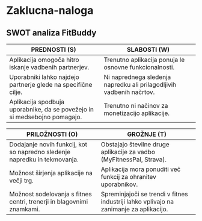 # Zaklucna-naloga

## **SWOT analiza FitBuddy**

| **PREDNOSTI (S)**                                                                 | **SLABOSTI (W)**                                                                       |
|-----------------------------------------------------------------------------------|----------------------------------------------------------------------------------------|
| Aplikacija omogoča hitro iskanje vadbenih partnerjev.                             | Trenutno aplikacija ponuja le osnovne funkcionalnosti.                                 |
| Uporabniki lahko najdejo partnerje glede na specifične cilje.                     | Ni naprednega sledenja napredku ali prilagodljivih vadbenih načrtov.                   |
| Aplikacija spodbuja uporabnike, da se povežejo in si medsebojno pomagajo.         | Trenutno ni načinov za monetizacijo aplikacije.                                        |

| **PRILOŽNOSTI (O)**                                                               | **GROŽNJE (T)**                                                                        |
|-----------------------------------------------------------------------------------|----------------------------------------------------------------------------------------|
| Dodajanje novih funkcij, kot so napredno sledenje napredku in tekmovanja.         | Obstajajo številne druge aplikacije za vadbo (MyFitnessPal, Strava).                   |
| Možnost širjenja aplikacije na večji trg.                                         | Aplikacija mora ponuditi več funkcij za ohranitev uporabnikov.                         |
| Možnost sodelovanja s fitnes centri, trenerji in blagovnimi znamkami.             | Spreminjajoči se trendi v fitnes industriji lahko vplivajo na zanimanje za aplikacijo. |


